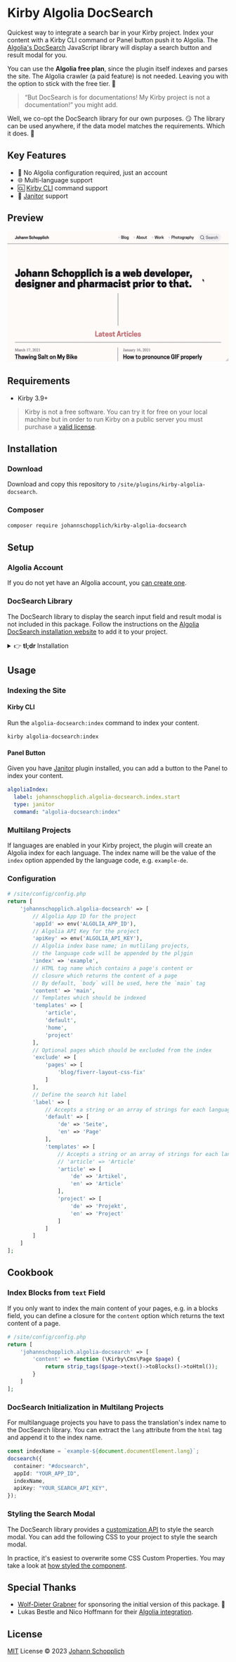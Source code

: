 # Kirby Algolia DocSearch

Quickest way to integrate a search bar in your Kirby project. Index your content with a Kirby CLI command or Panel button push it to Algolia. The [Algolia's DocSearch](https://docsearch.algolia.com) JavaScript library will display a search button and result modal for you.

You can use the **Algolia free plan**, since the plugin itself indexes and parses the site. The Algolia crawler (a paid feature) is not needed. Leaving you with the option to stick with the free tier. 💸

> “But DocSearch is for documentations! My Kirby project is not a documentation!” you might add.

Well, we co-opt the DocSearch library for our own purposes. 😏 The library can be used anywhere, if the data model matches the requirements. Which it does. 🎉

## Key Features

- 🫡 No Algolia configuration required, just an account
- 🌐 Multi-language support
- 🆑 [Kirby CLI](https://github.com/getkirby/cli) command support
- 🧋 [Janitor](https://github.com/bnomei/kirby3-janitor) support

## Preview

![Preview of Kirby Algolia DocSearch](./.github/preview.gif)

## Requirements

- Kirby 3.9+

> Kirby is not a free software. You can try it for free on your local machine but in order to run Kirby on a public server you must purchase a [valid license](https://getkirby.com/buy).

## Installation

### Download

Download and copy this repository to `/site/plugins/kirby-algolia-docsearch`.

### Composer

```bash
composer require johannschopplich/kirby-algolia-docsearch
```

## Setup

### Algolia Account

If you do not yet have an Algolia account, you [can create one](https://www.algolia.com/users/sign_up).

### DocSearch Library

The DocSearch library to display the search input field and result modal is not included in this package. Follow the instructions on the [Algolia DocSearch installation website](https://docsearch.algolia.com/docs/DocSearch-v3#installation) to add it to your project.

<details>

<summary>👉 <strong>tl;dr</strong> Installation</summary>

1. Import the required JS and CSS files in your project. Either by using a CDN or by installing the library via NPM.

   ```bash
   npm install @docsearch/js@3 @docsearch/css@3
   ```

   Or:

   ```html
   <link
     rel="stylesheet"
     href="https://cdn.jsdelivr.net/npm/@docsearch/css@3"
   />
   <script src="https://cdn.jsdelivr.net/npm/@docsearch/js@3"></script>
   ```

2. Create a [container](https://docsearch.algolia.com/docs/api#container) for your DocSearch component to go in.

   ```html
   <div id="docsearch"></div>
   ```

3. Initialize the DocSearch library with your Algolia credentials.

   ```ts
   docsearch({
     container: "#docsearch",
     appId: "YOUR_APP_ID",
     indexName: "YOUR_INDEX_NAME",
     apiKey: "YOUR_SEARCH_API_KEY",
   });
   ```

</details>

## Usage

### Indexing the Site

#### Kirby CLI

Run the `algolia-docsearch:index` command to index your content.

```bash
kirby algolia-docsearch:index
```

#### Panel Button

Given you have [Janitor](https://github.com/bnomei/kirby3-janitor) plugin installed, you can add a button to the Panel to index your content.

```yml
algoliaIndex:
  label: johannschopplich.algolia-docsearch.index.start
  type: janitor
  command: "algolia-docsearch:index"
```

### Multilang Projects

If languages are enabled in your Kirby project, the plugin will create an Algolia index for each language. The index name will be the value of the `index` option appended by the language code, e.g. `example-de`.

### Configuration

```php
# /site/config/config.php
return [
    'johannschopplich.algolia-docsearch' => [
        // Algolia App ID for the project
        'appId' => env('ALGOLIA_APP_ID'),
        // Algolia API Key for the project
        'apiKey' => env('ALGOLIA_API_KEY'),
        // Algolia index base name; in mutlilang projects,
        // the language code will be appended by the pljgin
        'index' => 'example',
        // HTML tag name which contains a page's content or
        // closure which returns the content of a page
        // By default, `body` will be used, here the `main` tag
        'content' => 'main',
        // Templates which should be indexed
        'templates' => [
            'article',
            'default',
            'home',
            'project'
        ],
        // Optional pages which should be excluded from the index
        'exclude' => [
            'pages' => [
                'blog/fiverr-layout-css-fix'
            ]
        ],
        // Define the search hit label
        'label' => [
            // Accepts a string or an array of strings for each language
            'default' => [
                'de' => 'Seite',
                'en' => 'Page'
            ],
            'templates' => [
                // Accepts a string or an array of strings for each language
                // 'article' => 'Article'
                'article' => [
                    'de' => 'Artikel',
                    'en' => 'Article'
                ],
                'project' => [
                    'de' => 'Projekt',
                    'en' => 'Project'
                ]
            ]
        ]
    ]
];
```

## Cookbook

### Index Blocks from `text` Field

If you only want to index the main content of your pages, e.g. in a blocks field, you can define a closure for the `content` option which returns the text content of a page.

```php
# /site/config/config.php
return [
    'johannschopplich.algolia-docsearch' => [
        'content' => function (\Kirby\Cms\Page $page) {
            return strip_tags($page->text()->toBlocks()->toHtml());
        }
    ]
];
```

### DocSearch Initialization in Multilang Projects

For multilanguage projects you have to pass the translation's index name to the DocSearch library. You can extract the `lang` attribute from the `html` tag and append it to the index name.

```ts
const indexName = `example-${document.documentElement.lang}`;
docsearch({
  container: "#docsearch",
  appId: "YOUR_APP_ID",
  indexName,
  apiKey: "YOUR_SEARCH_API_KEY",
});
```

### Styling the Search Modal

The DocSearch library provides a [customization API](https://docsearch.algolia.com/docs/styling#customization-api) to style the search modal. You can add the following CSS to your project to style the search modal.

In practice, it's easiest to overwrite some CSS Custom Properties. You may take a look at [how styled the component](https://github.com/johannschopplich/johannschopplich.com/blob/main/src/styles/components/algolia.scss).

## Special Thanks

- [Wolf-Dieter Grabner](https://photos.flowlabs.studio) for sponsoring the initial version of this package. 🙏
- Lukas Bestle and Nico Hoffmann for their [Algolia integration](https://github.com/getkirby/getkirby.com/tree/main/site/plugins/search).

## License

[MIT](./LICENSE) License © 2023 [Johann Schopplich](https://github.com/johannschopplich)
